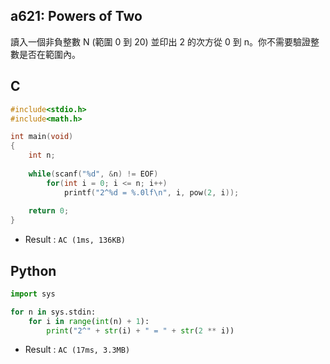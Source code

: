 ## a621: Powers of Two
讀入一個非負整數 N (範圍 0 到 20) 並印出 2 的次方從 0 到 n。你不需要驗證整數是否在範圍內。

## C
```C
#include<stdio.h>
#include<math.h>

int main(void)
{
	int n;
	
	while(scanf("%d", &n) != EOF)
		for(int i = 0; i <= n; i++)
			printf("2^%d = %.0lf\n", i, pow(2, i));
			
	return 0;
}
```
 * Result : `AC (1ms, 136KB)`

## Python
```python
import sys

for n in sys.stdin:
    for i in range(int(n) + 1):
        print("2^" + str(i) + " = " + str(2 ** i))
```
 * Result : `AC (17ms, 3.3MB)`
